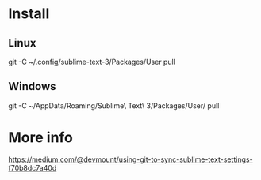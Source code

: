 # Install
## Linux
git -C ~/.config/sublime-text-3/Packages/User pull

## Windows
git -C ~/AppData/Roaming/Sublime\ Text\ 3/Packages/User/ pull

# More info
https://medium.com/@devmount/using-git-to-sync-sublime-text-settings-f70b8dc7a40d
